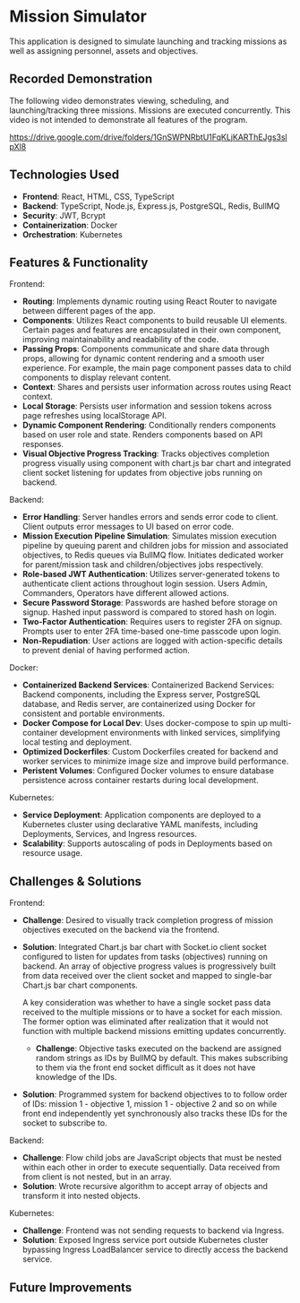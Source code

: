 # Mission Simulator

This application is designed to simulate launching and tracking missions as well as assigning personnel, assets and objectives.

## Recorded Demonstration

The following video demonstrates viewing, scheduling, and launching/tracking three missions. Missions are executed concurrently. This video is not intended to demonstrate all features of the program.

https://drive.google.com/drive/folders/1GnSWPNRbtU1FqKLjKARThEJgs3slpXl8

## Technologies Used

- **Frontend**: React, HTML, CSS, TypeScript
- **Backend**: TypeScript, Node.js, Express.js, PostgreSQL, Redis, BullMQ
- **Security**: JWT, Bcrypt
- **Containerization**: Docker
- **Orchestration**: Kubernetes

## Features & Functionality

Frontend:
- **Routing**: Implements dynamic routing using React Router to navigate between different pages of the app.
- **Components**: Utilizes React components to build reusable UI elements. Certain pages and features are encapsulated in their own component, improving maintainability and readability of the code.
- **Passing Props**: Components communicate and share data through props, allowing for dynamic content rendering and a smooth user experience. For example, the main page component passes data to child components to display relevant content.
- **Context**: Shares and persists user information across routes using React context.
- **Local Storage**: Persists user information and session tokens across page refreshes using localStorage API.
- **Dynamic Component Rendering**: Conditionally renders components based on user role and state. Renders components based on API responses.
- **Visual Objective Progress Tracking**: Tracks objectives completion progress visually using component with chart.js bar chart and integrated client socket listening for updates from objective jobs running on backend.

Backend:
- **Error Handling**: Server handles errors and sends error code to client. Client outputs error messages to UI based on error code.  
- **Mission Execution Pipeline Simulation**: Simulates mission execution pipeline by queuing parent and children jobs for mission and associated objectives, to Redis queues via BullMQ flow. Initiates dedicated worker for parent/mission task and children/objectives jobs respectively.
- **Role-based JWT Authentication**: Utilizes server-generated tokens to authenticate client actions throughout login session. Users Admin, Commanders, Operators have different allowed actions.
- **Secure Password Storage**: Passwords are hashed before storage on signup. Hashed input password is compared to stored hash on login.
- **Two-Factor Authentication**: Requires users to register 2FA on signup. Prompts user to enter 2FA time-based one-time passcode upon login.
- **Non-Repudiation**: User actions are logged with action-specific details to prevent denial of having performed action.

Docker: 
- **Containerized Backend Services**: Containerized Backend Services: Backend components, including the Express server, PostgreSQL database, and Redis server, are containerized using Docker for consistent and portable environments.
- **Docker Compose for Local Dev**: Uses docker-compose to spin up multi-container development environments with linked services, simplifying local testing and deployment.
- **Optimized Dockerfiles**: Custom Dockerfiles created for backend and worker services to minimize image size and improve build performance.
- **Peristent Volumes**: Configured Docker volumes to ensure database persistence across container restarts during local development.

Kubernetes:
- **Service Deployment**: Application components are deployed to a Kubernetes cluster using declarative YAML manifests, including Deployments, Services, and Ingress resources.
- **Scalability**: Supports autoscaling of pods in Deployments based on resource usage.


## Challenges & Solutions

Frontend:
- **Challenge**: Desired to visually track completion progress of mission objectives executed on the backend via the frontend.
- **Solution**: Integrated Chart.js bar chart with Socket.io client socket configured to listen for updates from tasks (objectives) running on backend. An array of objective progress values is progressively built from data received over the client socket and mapped to single-bar Chart.js bar chart components.
  
  A key consideration was whether to have a single socket pass data received to the multiple missions or to have a socket for each mission. The former option was eliminated after realization that it would not function with multiple backend missions emitting updates concurrently.

  - **Challenge**: Objective tasks executed on the backend are assigned random strings as IDs by BullMQ by default. This makes subscribing to them via the front end socket difficult as it does not have knowledge of the IDs.
- **Solution**: Programmed system for backend objectives to to follow order of IDs: mission 1 - objective 1, mission 1 - objective 2 and so on while front end independently yet synchronously also tracks these IDs for the socket to subscribe to.
  

Backend: 
- **Challenge**: Flow child jobs are JavaScript objects that must be nested within each other in order to execute sequentially. Data received from from client is not nested, but in an array.
- **Solution**: Wrote recursive algorithm to accept array of objects and transform it into nested objects.


Kubernetes:
- **Challenge**: Frontend was not sending requests to backend via Ingress.
- **Solution**: Exposed Ingress service port outside Kubernetes cluster bypassing Ingress LoadBalancer service to directly access the backend service.


## Future Improvements
